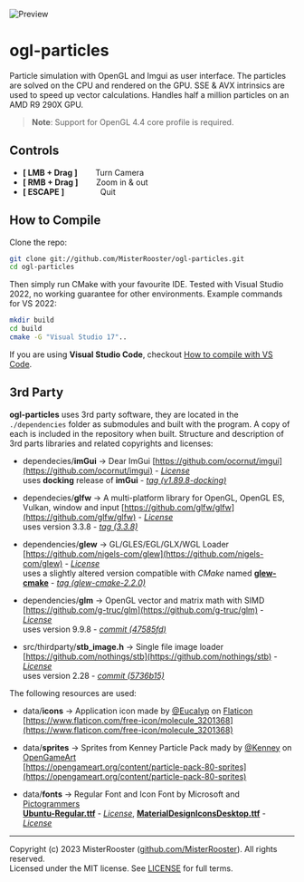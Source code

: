 ![Preview](preview.gif)

# ogl-particles

Particle simulation with OpenGL and Imgui as user interface.
The particles are solved on the CPU and rendered on the GPU.
SSE & AVX intrinsics are used to speed up vector calculations.
Handles half a million particles on an AMD R9 290X GPU.

> **Note**:
Support for OpenGL 4.4 core profile is required. 

## Controls

 + **[ LMB + Drag ]** &emsp;&emsp;Turn Camera
 + **[ RMB + Drag ]** &emsp;&emsp;Zoom in & out
 + **[ ESCAPE ]** &emsp;&emsp;&emsp;&emsp;&nbsp;Quit

## How to Compile

Clone the repo:

```bash
git clone git://github.com/MisterRooster/ogl-particles.git
cd ogl-particles 
```

Then simply run CMake with your favourite IDE. Tested with Visual Studio 2022,
no working guarantee for other environments.
Example commands for VS 2022:

```bash
mkdir build
cd build
cmake -G "Visual Studio 17"..
```

If you are using **Visual Studio Code**, checkout [How to compile with VS Code](docs/compile-instructions-vscode.md).

## 3rd Party

**ogl-particles** uses 3rd party software, they are located in the `./dependencies` folder as submodules and built with the program. A copy of each is included in the repository when built.
Structure and description of 3rd parts libraries and related copyrights and licenses:

 - dependecies/**imGui** → Dear ImGui
[https://github.com/ocornut/imgui](https://github.com/ocornut/imgui) - [*License*](https://github.com/ocornut/imgui/blob/v1.89.8-docking/LICENSE.txt)<br>
uses **docking** release of **imGui** - [*tag (v1.89.8-docking)*](https://github.com/ocornut/imgui/tree/v1.89.8-docking)

- dependecies/**glfw** → A multi-platform library for OpenGL, OpenGL ES, Vulkan, window and input
 [https://github.com/glfw/glfw](https://github.com/glfw/glfw) - [*License*](https://github.com/glfw/glfw/blob/3.3.8/LICENSE.md)<br>
uses version 3.3.8 - [*tag (3.3.8)*](https://github.com/glfw/glfw/tree/3.3.8)

- dependencies/**glew** → GL/GLES/EGL/GLX/WGL Loader
[https://github.com/nigels-com/glew](https://github.com/nigels-com/glew) - [*License*](https://github.com/nigels-com/glew/blob/glew-2.2.0/LICENSE.txt)<br>
uses a slightly altered version compatible with *CMake* named [**glew-cmake**](https://github.com/Perlmint/glew-cmake) - [*tag (glew-cmake-2.2.0)*](https://github.com/Perlmint/glew-cmake/tree/glew-cmake-2.2.0)

- dependencies/**glm** → OpenGL vector and matrix math with SIMD
[https://github.com/g-truc/glm](https://github.com/g-truc/glm) - [*License*](https://github.com/g-truc/glm/blob/47585fde0c49fa77a2bf2fb1d2ead06999fd4b6e/copying.txt)<br>
uses version 9.9.8 - [*commit (47585fd)*](https://github.com/g-truc/glm/tree/47585fde0c49fa77a2bf2fb1d2ead06999fd4b6e)

- src/thirdparty/**stb_image.h** → Single file image loader
[https://github.com/nothings/stb](https://github.com/nothings/stb) - [*License*](https://github.com/nothings/stb/blob/5736b15f7ea0ffb08dd38af21067c314d6a3aae9/LICENSE)<br>
uses version 2.28 - [*commit (5736b15)*](https://github.com/nothings/stb/tree/5736b15f7ea0ffb08dd38af21067c314d6a3aae9)

The following resources are used:

 - data/**icons** → Application icon made by [@Eucalyp](https://www.flaticon.com/authors/eucalyp) on
 [Flaticon](https://www.flaticon.com/free-icons/element)<br>
 [https://www.flaticon.com/free-icon/molecule_3201368](https://www.flaticon.com/free-icon/molecule_3201368)

 - data/**sprites** → Sprites from Kenney Particle Pack mady by [@Kenney](https://opengameart.org/users/kenney) on
 [OpenGameArt](https://opengameart.org/)<br>
 [https://opengameart.org/content/particle-pack-80-sprites](https://opengameart.org/content/particle-pack-80-sprites)

- data/**fonts** → Regular Font and Icon Font by Microsoft and [Pictogrammers](https://pictogrammers.com/) <br>
[**Ubuntu-Regular.ttf**](https://fonts.google.com/specimen/Ubuntu) - [*License*](https://ubuntu.com/legal/font-licence), 
[**MaterialDesignIconsDesktop.ttf**](https://github.com/Templarian/MaterialDesign-Font) - [*License*](https://pictogrammers.com/docs/general/license/)

-----
Copyright (c) 2023 MisterRooster ([github.com/MisterRooster](https://github.com/MisterRooster)). All rights reserved.  
Licensed under the MIT license. See [LICENSE](LICENSE) for full terms.
